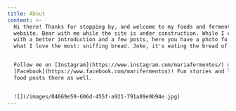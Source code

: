 ```yaml
---
title: About
content: >-
  Hi there! Thanks for stopping by, and welcome to my foods and fermentation
  website. Bear with me while the site is under construction. While I come up
  with a better introduction and a few posts, here you have a photo fo me doing
  what I love the most: sniffing bread. Joke, it's eating the bread of course.


  Follow me on [Instagram](https://www.instagram.com/mariafermentos/) or
  [Facebook](https://www.facebook.com/marifermentos)! Fun stories and lots of
  food posts there as well.


  ![](/images/04669e59-606d-455f-a921-791a89e9b94e.jpg)
---
```


